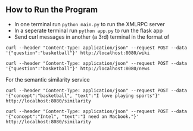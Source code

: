 ## How to Run the Program
- In one terminal run ```python main.py``` to run the XMLRPC server
- In a seperate terminal run ```python app.py``` to run the flask app
- Send curl messages in another (a 3rd) terminal in the format of

```curl --header "Content-Type: application/json" --request POST --data '{"question":"basketball"}' http://localhost:8080/wiki```

```curl --header "Content-Type: application/json" --request POST --data '{"question":"basketball"}' http://localhost:8080/news```

For the semantic similarity service 

```curl --header "Content-Type: application/json" --request POST --data '{"concept":"basketball", "text":"I love playing sports"}' http://localhost:8080/similarity```

```curl --header "Content-Type: application/json" --request POST --data '{"concept":"Intel", "text":"I need an Macbook."}' http://localhost:8080/similarity```